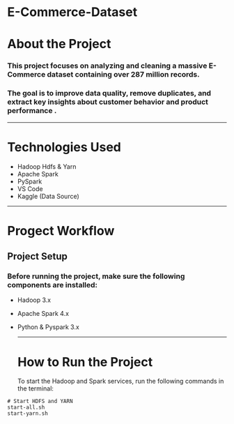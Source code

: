 # E-Commerce-Dataset
# About the Project
 ### This project focuses on analyzing and cleaning a massive E-Commerce dataset containing over 287 million records.
  ### The goal is to improve data quality, remove duplicates, and extract key insights about customer behavior and product performance . 
---
# Technologies Used 
- Hadoop Hdfs & Yarn
- Apache Spark
- PySpark
- VS Code
- Kaggle (Data Source)
---
# Progect Workflow

## Project Setup
### Before running the project, make sure the following components are installed:
- Hadoop 3.x
- Apache Spark 4.x
- Python & Pyspark 3.x

  ---
   # How to Run the Project
  To start the Hadoop and Spark services, run the following commands in the terminal:

``` 
# Start HDFS and YARN
start-all.sh
start-yarn.sh
```




